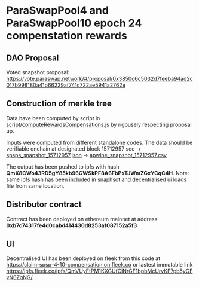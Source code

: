 # ParaSwapPool4 and ParaSwapPool10 epoch 24 compenstation rewards

## DAO Proposal
Voted snapshot proposal: https://vote.paraswap.network/#/proposal/0x3850c6c5032d7feeba94ad2c017b998180a41b66229af741c722ae5941a2762e


## Construction of merkle tree
Data have been computed by script in [script/computeRewardsCompensations.js](https://github.com/paraswap/paraswap-spsp-compensation-claimer/blob/master/scripts/computeRewardsCompensations.ts) by rigousely respecting proposal up.

Inputs were computed from different standalone codes. The data should be verifiable onchain at designated block 15712957
see
-> [spsps_snapshot_15712957.json](https://github.com/paraswap/paraswap-spsp-compensation-claimer/blob/master/scripts/spsps_snapshot_15712957.json)
-> [apwine_snapshot_15712957.csv](https://github.com/paraswap/paraswap-spsp-compensation-claimer/blob/master/scripts/apwine_snapshot_15712957.csv)

The output has been pushed to ipfs with hash **QmX8CWo43RD5gY85kb96GWSkPF8A6FbPxTJWmZGxYCqC4H**.
Note: same ipfs hash has been included in snaphsot and decentralised ui loads file from same location.


## Distributor contract
Contract has been deployed on ethereum mainnet at address **0xb7c74317fe4d0cabd414430d8253af087152a5f3**

## UI 
Decentralised UI has been deployed on fleek from this code at https://claim-spsp-4-10-compensation.on.fleek.co or lastest immutable link https://ipfs.fleek.co/ipfs/QmVUyFtPM1KXGUfCiNrGF1bpbMcUrvKF7pb5yGFvN6ZqNG/
